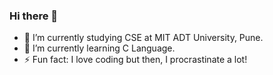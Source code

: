 ### Hi there 👋

- 🔭 I’m currently studying CSE at MIT ADT University, Pune.
- 🌱 I’m currently learning C Language. 
- ⚡ Fun fact: I love coding but then, I procrastinate a lot!
